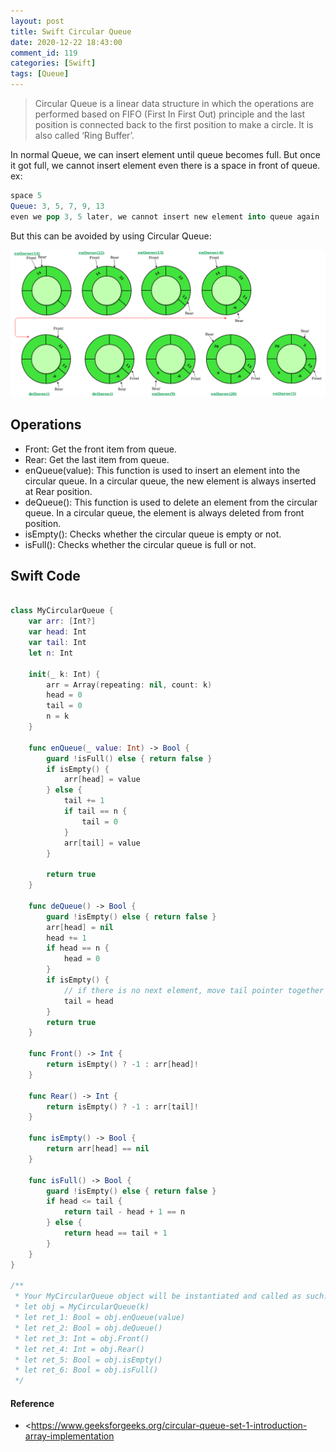 ```yaml
---
layout: post
title: Swift Circular Queue
date: 2020-12-22 18:43:00
comment_id: 119
categories: [Swift]
tags: [Queue]
---
```


> Circular Queue is a linear data structure in which the operations are performed based on FIFO (First In First Out) principle and the last position is connected back to the first position to make a circle. It is also called ‘Ring Buffer’. 

In normal Queue, we can insert element until queue becomes full. But once it got full, we cannot insert element even there is a space in front of queue. ex:

```s
space 5
Queue: 3, 5, 7, 9, 13
even we pop 3, 5 later, we cannot insert new element into queue again
```

But this can be avoided by using Circular Queue:

![](/images/2020-12-22-Swift-Circular-Queue/circular_queue.png)

## Operations

- Front: Get the front item from queue.
- Rear: Get the last item from queue.
- enQueue(value): This function is used to insert an element into the circular queue. In a circular queue, the new element is always inserted at Rear position. 
- deQueue(): This function is used to delete an element from the circular queue. In a circular queue, the element is always deleted from front position. 
- isEmpty(): Checks whether the circular queue is empty or not.
- isFull(): Checks whether the circular queue is full or not.

## Swift Code

```swift

class MyCircularQueue {
    var arr: [Int?]
    var head: Int
    var tail: Int
    let n: Int

    init(_ k: Int) {
        arr = Array(repeating: nil, count: k)
        head = 0
        tail = 0
        n = k
    }
    
    func enQueue(_ value: Int) -> Bool {
        guard !isFull() else { return false }
        if isEmpty() {
            arr[head] = value
        } else {
            tail += 1
            if tail == n {
                tail = 0
            }
            arr[tail] = value
        }
        
        return true
    }
    
    func deQueue() -> Bool {
        guard !isEmpty() else { return false }
        arr[head] = nil
        head += 1
        if head == n {
            head = 0
        } 
        if isEmpty() {
            // if there is no next element, move tail pointer together with head pointer
            tail = head
        }
        return true
    }
    
    func Front() -> Int {
        return isEmpty() ? -1 : arr[head]!
    }
    
    func Rear() -> Int {
        return isEmpty() ? -1 : arr[tail]!
    }
    
    func isEmpty() -> Bool {
        return arr[head] == nil
    }
    
    func isFull() -> Bool {
        guard !isEmpty() else { return false }
        if head <= tail {
            return tail - head + 1 == n
        } else {
            return head == tail + 1
        }
    }
}

/**
 * Your MyCircularQueue object will be instantiated and called as such:
 * let obj = MyCircularQueue(k)
 * let ret_1: Bool = obj.enQueue(value)
 * let ret_2: Bool = obj.deQueue()
 * let ret_3: Int = obj.Front()
 * let ret_4: Int = obj.Rear()
 * let ret_5: Bool = obj.isEmpty()
 * let ret_6: Bool = obj.isFull()
 */
```

#### Reference 

- <https://www.geeksforgeeks.org/circular-queue-set-1-introduction-array-implementation
